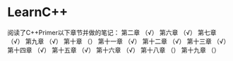 # LearnC++

阅读了C++Primer以下章节并做的笔记：
第二章 （√）
第六章 （√）
第七章 （√）
第九章 （√）
第十章 （）
第十一章 （√）
第十二章 （√）
第十三章 （√）
第十四章 （√）
第十五章 （√）
第十六章 （√）
第十八章 （）
第十九章 （）
